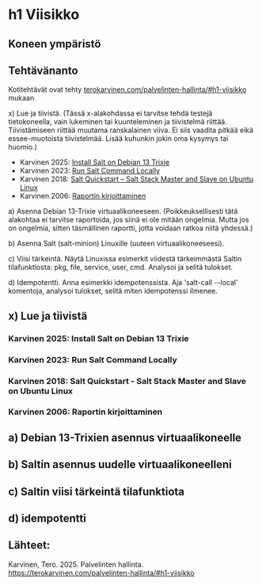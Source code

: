 # h1 Viisikko

## Koneen ympäristö

## Tehtävänanto

Kotitehtävät ovat tehty [terokarvinen.com/palvelinten-hallinta/#h1-viisikko](https://terokarvinen.com/palvelinten-hallinta/#h1-viisikko) mukaan

x) Lue ja tiivistä. (Tässä x-alakohdassa ei tarvitse tehdä testejä tietokoneella, vain lukeminen tai kuunteleminen ja tiivistelmä riittää. Tiivistämiseen riittää muutama ranskalainen viiva. Ei siis vaadita pitkää eikä essee-muotoista tiivistelmää. Lisää kuhunkin jokin oma kysymys tai huomio.)  

- Karvinen 2025: [Install Salt on Debian 13 Trixie](https://terokarvinen.com/install-salt-on-debian-13-trixie/)  
- Karvinen 2023: [Run Salt Command Locally](https://terokarvinen.com/2021/salt-run-command-locally/)  
- Karvinen 2018: [Salt Quickstart – Salt Stack Master and Slave on Ubuntu Linux](https://terokarvinen.com/2018/03/28/salt-quickstart-salt-stack-master-and-slave-on-ubuntu-linux/)  
- Karvinen 2006: [Raportin kirjoittaminen](https://terokarvinen.com/2006/06/04/raportin-kirjoittaminen-4/)  

a) Asenna Debian 13-Trixie virtuaalikoneeseen. (Poikkeuksellisesti tätä alakohtaa ei tarvitse raportoida, jos siinä ei ole mitään ongelmia. Mutta jos on ongelmia, sitten täsmällinen raportti, jotta voidaan ratkoa niitä yhdessä.)

b) Asenna Salt (salt-minion) Linuxille (uuteen virtuaalikoneeseesi).

c) Viisi tärkeintä. Näytä Linuxissa esimerkit viidestä tärkeimmästä Saltin tilafunktiosta: pkg, file, service, user, cmd. Analysoi ja selitä tulokset.

d) Idempotentti. Anna esimerkki idempotenssista. Aja 'salt-call --local' komentoja, analysoi tulokset, selitä miten idempotenssi ilmenee.

## x) Lue ja tiivistä

### Karvinen 2025: Install Salt on Debian 13 Trixie

### Karvinen 2023: Run Salt Command Locally

### Karvinen 2018: Salt Quickstart - Salt Stack Master and Slave on Ubuntu Linux

### Karvinen 2006: Raportin kirjoittaminen

## a) Debian 13-Trixien asennus virtuaalikoneelle

## b) Saltin asennus uudelle virtuaalikoneelleni

## c) Saltin viisi tärkeintä tilafunktiota

## d) idempotentti

## Lähteet:

Karvinen, Tero. 2025. Palvelinten hallinta. https://terokarvinen.com/palvelinten-hallinta/#h1-viisikko
